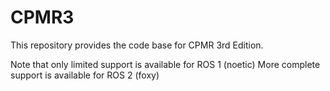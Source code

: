 # CPMR3

This repository provides the code base for CPMR 3rd Edition.

Note that only limited support is available for ROS 1 (noetic)
More complete support is available for ROS 2 (foxy)
